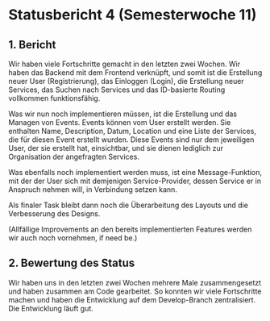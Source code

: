 # Statusbericht 4 (Semesterwoche 11)

## 1. Bericht

Wir haben viele Fortschritte gemacht in den letzten zwei Wochen. Wir haben das Backend mit dem Frontend verknüpft, und somit ist die Erstellung neuer User (Registrierung), das Einloggen (Login), die Erstellung neuer Services, das Suchen nach Services und das ID-basierte Routing vollkommen funktionsfähig.

Was wir nun noch implementieren müssen, ist die Erstellung und das Managen von Events. Events können vom User erstellt werden. Sie enthalten Name, Description, Datum, Location und eine Liste der Services, die für diesen Event erstellt wurden. Diese Events sind nur dem jeweiligen User, der sie erstellt hat, einsichtbar, und sie dienen lediglich zur Organisation der angefragten Services.

Was ebenfalls noch implementiert werden muss, ist eine Message-Funktion, mit der der User sich mit demjenigen Service-Provider, dessen Service er in Anspruch nehmen will, in Verbindung setzen kann.

Als finaler Task bleibt dann noch die Überarbeitung des Layouts und die Verbesserung  des Designs.

(Allfällige Improvements an den bereits implementierten Features werden wir auch noch vornehmen, if need be.)


## 2. Bewertung des Status

Wir haben uns in den letzten zwei Wochen mehrere Male zusammengesetzt und haben zusammen am Code gearbeitet. So konnten wir viele Fortschritte machen und haben die Entwicklung auf dem Develop-Branch zentralisiert. Die Entwicklung läuft gut.